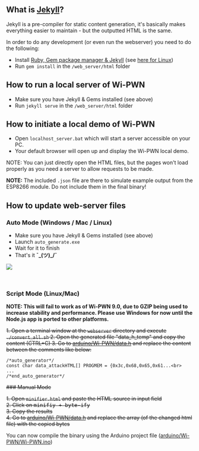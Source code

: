 ## What is [Jekyll](https://jekyllrb.com/)?

Jekyll is a pre-compiler for static content generation, it's basically makes everything easier to maintain - but the outputted HTML is the same.

In order to do any development (or even run the webserver) you need to do the following:

- Install [Ruby, Gem package manager & Jekyll](https://davidburela.wordpress.com/2015/11/28/easily-install-jekyll-on-windows-with-3-command-prompt-entries-and-chocolatey/) (see [here for Linux](http://michaelchelen.net/81fa/install-jekyll-2-ubuntu-14-04/))
- Run `gem install` in the `/web_server/html` folder

## How to run a local server of Wi-PWN
- Make sure you have Jekyll & Gems installed (see above)
- Run `jekyll serve` in the `/web_server/html` folder

## How to initiate a local demo of Wi-PWN
- Open `localhost_server.bat` which will start a server accessible on your PC.
- Your default browser will open up and display the Wi-PWN local demo.

NOTE: You can just directly open the HTML files, but the pages won't load properly as you need a server to allow requests to be made.

**NOTE:** The included `.json` file are there to simulate example output from the ESP8266 module. Do not include them in the final binary! 


## How to update web-server files

### Auto Mode (Windows / Mac / Linux)

- Make sure you have Jekyll & Gems installed (see above)
- Launch `auto_generate.exe`
- Wait for it to finish
- That's it **¯\_(ツ)_/¯**

![](http://imgur.com/i9t0yr6.png)

<br>

### Script Mode (Linux/Mac)
**NOTE: This will fail to work as of Wi-PWN 9.0, due to GZIP being used to increase stability and performance. Please use Windows for now until the Node.js app is ported to other platforms.**

~~1. Open a terminal window at the `webserver` directory and execute `./convert_all.sh`
2. Open the generated file "data_h_temp" and copy the content (CTRL+C)
3. Go to [arduino/Wi-PWN/data.h](http://github.com/Wi-PWN/Wi-PWN/arduino/Wi-PWN/data.h) and replace the content between the comments like below:~~

<b></b>

    /*auto_generator*/
    const char data_attackHTML[] PROGMEM = {0x3c,0x68,0x65,0x61...<br>
    ...
    /*end_auto_generator*/

~~### Manual Mode~~

~~1. Open `minifier.html` and paste the HTML source in input field  
2. Click on <kbd>minifiy + byte-ify</kbd>  
3. Copy the results  
4. Go to [arduino/Wi-PWN/data.h](http://github.com/Wi-PWN/Wi-PWN/arduino/Wi-PWN/data.h) and replace the array (of the changed html file) with the copied bytes~~

You can now compile the binary using the Arduino project file ([arduino/Wi-PWN/Wi-PWN.ino](http://github.com/Wi-PWN/Wi-PWN/arduino/Wi-PWN/Wi-PWN.ino))
